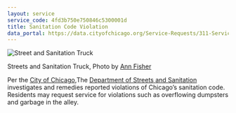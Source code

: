 ```yaml
---
layout: service
service_code: 4fd3b750e750846c5300001d
title: Sanitation Code Violation
data_portal: https://data.cityofchicago.org/Service-Requests/311-Service-Requests-Sanitation-Code-Complaints/me59-5fac#expand
---
```


![Street and Sanitation Truck](http://farm7.staticflickr.com/6205/6104122085_b6cd6e3fd6_z.jpg "Photo by Ann Fisher")

<figcaption>
    Streets and Sanitation Truck, Photo by <a href="http://www.flickr.com/photos/yooperann/5859771083/">Ann Fisher</a>
</figcaption>

Per the [City of Chicago](https://data.cityofchicago.org/Service-Requests/311-Service-Requests-Sanitation-Code-Complaints/me59-5fac#expand),The [Department of Streets and Sanitation](http://www.cityofchicago.org/city/en/depts/streets.html) investigates and remedies reported violations of Chicago’s sanitation code. Residents may request service for violations such as overflowing dumpsters and garbage in the alley.
